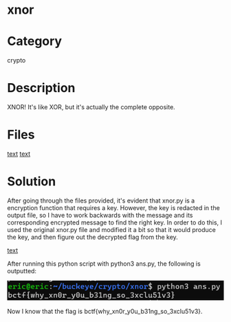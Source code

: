 # xnor
# Category
crypto
# Description
XNOR! It's like XOR, but it's actually the complete opposite.
# Files
[text](xnor.py)
[text](xnor_output.txt)
# Solution
After going through the files provided, it's evident that xnor.py is a encryption function that requires a key. However, the key is redacted in the output file, so I have to work backwards with the message and its corresponding encrypted message to find the right key. In order to do this, I used the original xnor.py file and modified it a bit so that it would produce the key, and then figure out the decrypted flag from the key.

[text](ans.py)

After running this python script with python3 ans.py, the following is outputted:

![alt text](image.png)

Now I know that the flag is bctf{why_xn0r_y0u_b31ng_so_3xclu51v3}.